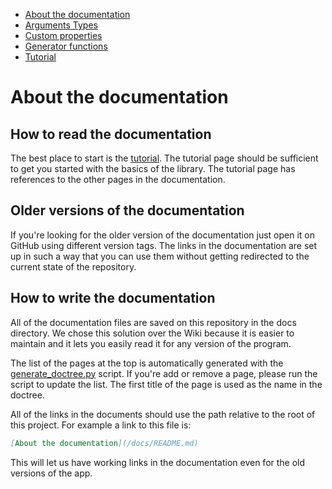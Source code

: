 <!-- doctree start -->
- [About the documentation](/docs/README.md)
- [Arguments Types](/docs/arguments_types.md)
- [Custom properties](/docs/custom_properties.md)
- [Generator functions](/docs/generator_functions.md)
- [Tutorial](/docs/tutorial.md)
<!-- doctree end -->

# About the documentation
## How to read the documentation
The best place to start is the [tutorial](/docs/tutorial.md). The tutorial page should be sufficient to get you started with the basics of the library. The tutorial page has references to the other pages in the documentation.

## Older versions of the documentation
If you're looking for the older version of the documentation just open it on GitHub using different version tags. The links in the documentation are set up in such a way that you can use them without getting redirected to the current state of the repository.

## How to write the documentation
All of the documentation files are saved on this repository in the docs directory. We chose this solution over the Wiki because it is easier to maintain and it lets you easily read it for any version of the program.

The list of the pages at the top is automatically generated with the [generate_doctree.py](/generate_doctree.py) script. If you're add or remove a page, please run the script to update the list. The first title of the page is used as the name in the doctree.

All of the links in the documents should use the path relative to the root of this project. For example a link to this file is:
```md
[About the documentation](/docs/README.md)
```
This will let us have working links in the documentation even for the old versions of the app.
